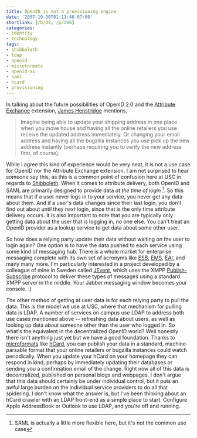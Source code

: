 ```yaml
---
title: OpenID is not a provisioning engine
date: '2007-10-30T01:11:46-07:00'
shortlink: [/b/3S, /p/206]
categories:
- identity
- technology
tags:
- shibboleth
- ldap
- openid
- microformats
- openid-ax
- saml
- hcard
- provisioning
---
```

In talking about the future possibilities of OpenID 2.0 and the [Attribute Exchange][ax] extension, [James Henstridge][]
mentions,

> Imagine being able to update your shipping address in one place when you move house and having all the online
> retailers you use receive the updated address immediately. Or changing your email address and having all the bugzilla
> instances you use pick up the new address instantly (perhaps requiring you to verify the new address first, of
> course).

[ax]: http://openid.net/specs/openid-attribute-exchange-1_0-07.html
[James Henstridge]: http://blogs.gnome.org/jamesh/2007/10/23/openid-20/

While I agree this kind of experience would be very neat, it is not a use case for OpenID nor the Attribute Exchange
extension.<!--more-->  I am not surprised to hear someone say this, as this is a common point of confusion here at USC
in regards to [Shibboleth][].  When it comes to attribute delivery, both OpenID and SAML are primarily designed to
provide data *at the time of login* [^1].  So this means that if a user never logs in to your service, you never get any
data about them.  And if a user's data changes since their last login, you don't find out about until they *next* login,
since that is the only time attribute delivery occurs.  It is also important to note that you are typically only getting
data about the user that is logging in, no one else.  You can't treat an OpenID provider as a lookup service to get data
about some other user.

[Shibboleth]: http://shibboleth.internet2.edu/
[^1]: SAML is actually a little more flexible here, but it's not the common use case

So how does a relying party update their data without waiting on the user to login again?  One option is to have the
data pushed to each service using some kind of messaging hub.  There is a whole market for enterprise messaging complete
with its own set of acronyms like [ESB][], [EMS][], [EAI][], and many many more.  I'm particularly interested in a
project developed by a colleague of mine in Sweden called [JEvent][], which uses the XMPP [Publish-Subscribe][pubsub]
protocol to deliver these types of messages using a standard XMPP server in the middle.  Your Jabber messaging window
becomes your console. :)

[ESB]: http://en.wikipedia.org/wiki/Enterprise_service_bus
[EMS]: http://en.wikipedia.org/wiki/Enterprise_messaging_system
[EAI]: http://en.wikipedia.org/wiki/Enterprise_application_integration
[JEvent]: http://devel.it.su.se/pub/jsp/polopoly.jsp?d=1227
[pubsub]: http://www.xmpp.org/extensions/xep-0060.html

The other method of getting at user data is for each relying party to pull the data.  This is the model we use at USC,
where that mechanism for pulling data is LDAP.  A number of services on campus use LDAP to address both use cases
mentioned above -- refreshing data about users, as well as looking up data about someone other than the user who logged
in.  So what's the equivalent in the decentralized OpenID world?  Well honestly there isn't anything just yet but we
have a good foundation.  Thanks to [microformats][] like [hCard][], you can publish your data in a standard,
machine-parsable format that your online retailers or bugzilla instances could watch periodically.  When you update your
hCard on your homepage they can respond in kind, perhaps by immediately updating their databases or sending you a
confirmation email of the change.  Right now all of this data is decentralized, published on personal blogs and
webpages.  I don't argue that this data should certainly be under individual control, but it puts an awful large burden
on the individual service providers to do all that spidering.  I don't know what the answer is, but I've been thinking
about an hCard crawler with an LDAP front-end as a simple place to start.  Configure Apple AddressBook or Outlook to use
LDAP, and you're off and running.

[microformats]: http://microformats.org/
[hCard]: http://microformats.org/wiki/hcard
